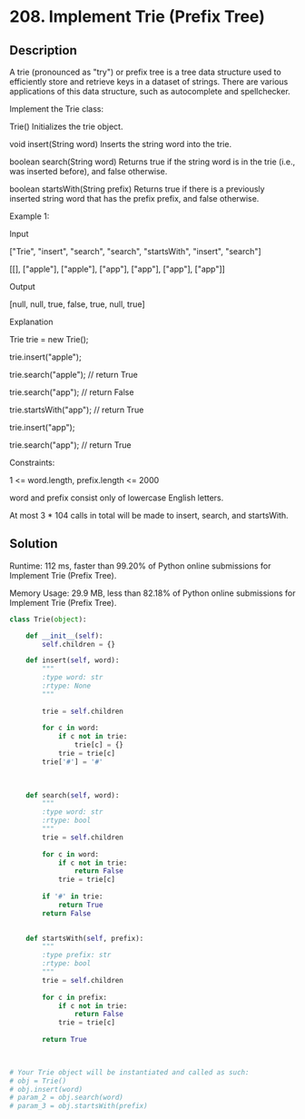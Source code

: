 # 208. Implement Trie (Prefix Tree)

## Description

A trie (pronounced as "try") or prefix tree is a tree data structure used to efficiently store and retrieve keys in a dataset of strings. There are various applications of this data structure, such as autocomplete and spellchecker.

Implement the Trie class:

Trie() Initializes the trie object.

void insert(String word) Inserts the string word into the trie.

boolean search(String word) Returns true if the string word is in the trie (i.e., was inserted before), and false otherwise.

boolean startsWith(String prefix) Returns true if there is a previously inserted string word that has the prefix prefix, and false otherwise.

Example 1:

Input

["Trie", "insert", "search", "search", "startsWith", "insert", "search"]

[[], ["apple"], ["apple"], ["app"], ["app"], ["app"], ["app"]]

Output

[null, null, true, false, true, null, true]

Explanation

Trie trie = new Trie();

trie.insert("apple");

trie.search("apple");   // return True

trie.search("app");     // return False

trie.startsWith("app"); // return True

trie.insert("app");

trie.search("app");     // return True

Constraints:

1 <= word.length, prefix.length <= 2000

word and prefix consist only of lowercase English letters.

At most 3 * 104 calls in total will be made to insert, search, and startsWith.

## Solution

Runtime: 112 ms, faster than 99.20% of Python online submissions for Implement Trie (Prefix Tree).

Memory Usage: 29.9 MB, less than 82.18% of Python online submissions for Implement Trie (Prefix Tree).

```python
class Trie(object):

    def __init__(self):
        self.children = {}

    def insert(self, word):
        """
        :type word: str
        :rtype: None
        """
        
        trie = self.children
        
        for c in word:
            if c not in trie:
                trie[c] = {}
            trie = trie[c]
        trie['#'] = '#'
        
        

    def search(self, word):
        """
        :type word: str
        :rtype: bool
        """
        trie = self.children
        
        for c in word:
            if c not in trie:
                return False
            trie = trie[c]
        
        if '#' in trie:
            return True
        return False
        

    def startsWith(self, prefix):
        """
        :type prefix: str
        :rtype: bool
        """
        trie = self.children
        
        for c in prefix:
            if c not in trie:
                return False
            trie = trie[c]
        
        return True
        


# Your Trie object will be instantiated and called as such:
# obj = Trie()
# obj.insert(word)
# param_2 = obj.search(word)
# param_3 = obj.startsWith(prefix)
```

